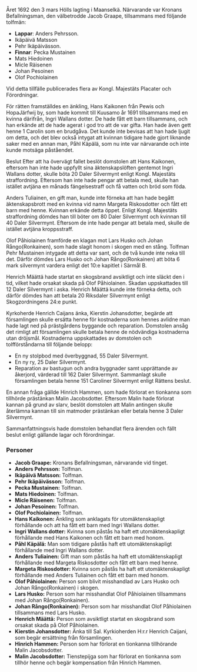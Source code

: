 Året 1692 den 3 mars Hölls lagting i Maanselkä. Närvarande var
Kronans Befallningsman, den välbetrodde Jacob Graape, tillsammans med följande tolfmän:
- **Lappar**: Anders Pehrsson.
- Ikäpäivä Matsson
- Pehr Ikäpäivässon.
- **Finnar**: Pecka Mustainen
- Mats Hiedoinen
- Micle Räisenen
- Johan Pesoinen
- Olof Pochiolainen

Vid detta tillfälle publicerades flera av Kongl. Majestäts Placater och Förordningar.

För rätten framställdes en änkling, Hans Kaikonen från Pewis och HopaJärfwij by, som hade kommit till Kuusamo år 1691 tillsammans med en kvinna därifrån, Ingri Wallans dotter. De hade fått ett barn tillsammans, och han erkände att de hade agerat i god tro att de var gifta. Han hade även gett henne 1 Carolin som en brudgåva. Det kunde inte bevisas att han hade ljugit om detta, och det blev också intygat att kvinnan tidigare hade gjort liknande saker med en annan man, Påhl Käpälä, som nu inte var närvarande och inte kunde motsäga påståendet.

Beslut
Efter att ha övervägt fallet beslöt domstolen att Hans Kaikonen, eftersom han inte hade uppfyllt sina äktenskapslöften gentemot Ingri Wallans dotter, skulle böta 20 Daler Silvermynt enligt Kongl. Majestäts straffordning. Eftersom han inte hade pengar att betala med, skulle han istället avtjäna en månads fängelsestraff och få vatten och bröd som föda.

Anders Tuliainen, en gift man, kunde inte förneka att han hade begått äktenskapsbrott med en kvinna vid namn Margeta Riskosdotter och fått ett barn med henne. Kvinnan erkände detta öppet. Enligt Kongl. Majestäts straffordning dömdes han till böter om 80 Daler Silvermynt och kvinnan till 40 Daler Silvermynt. Eftersom de inte hade pengar att betala med, skulle de istället avtjäna kroppsstraff.

Olof Påhiolainen framförde en klagan mot Lars Husko och Johan Rångo(Ronkainen), som hade slagit honom i skogen med en stång. Tolfman Pehr Mustainen intygade att detta var sant, och de två kunde inte neka till det. Därför dömdes Lars Husko och Johan Rångo(Ronkainen) att böta 6 mark silvermynt vardera enligt det 10:e kapitlet i Särmål B.

Henrich Määttä hade startat en skogsbrand avsiktligt och inte släckt den i tid, vilket hade orsakat skada på Olof Påhiolainen. Skadan uppskattades till 12 Daler Silvermynt i aska. Henrich Määttä kunde inte förneka detta, och därför dömdes han att betala 20 Riksdaler Silvermynt enligt Skogzordningens 24:e punkt.

Kyrkoherde Henrich Caijans änka, Kierstin Johansdotter, begärde att församlingen skulle ersätta henne för kostnaderna som hennes avlidne man hade lagt ned på prästgårdens byggande och reparation. Domstolen ansåg det rimligt att församlingen skulle betala henne de nödvändiga kostnaderna utan dröjsmål. Kostnaderna uppskattades av domstolen och tolfförståndarna till följande belopp:
- En ny stolpbod med överbyggnad, 55 Daler Silvermynt.
- En ny ry, 25 Daler Silvermynt.
- Reparation av bastugun och andra byggnader samt upprättande av åkerjord, värderad till 162 Daler Silvermynt.
Sammanlagt skulle församlingen betala henne 151 Caroliner Silvermynt enligt Rättens beslut.

En annan fråga gällde Hinrich Hammen, som hade förlorat en tionkanna som tillhörde prästänkan Malin Jacobsdotter. Eftersom Malin hade förlorat kannan på grund av slarv, beslöt domstolen att Malin antingen skulle återlämna kannan till sin matmoder prästänkan eller betala henne 3 Daler Silvermynt.

Sammanfattningsvis hade domstolen behandlat flera ärenden och fällt beslut enligt gällande lagar och förordningar.

### Personer

- **Jacob Graape:** Kronans Befallningsman, närvarande vid tinget.
- **Anders Pehrsson:** Tolfman.
- **Ikäpäivä Matsson:** Tolfman.
- **Pehr Ikäpäivässon:** Tolfman.
- **Pecka Mustainen:** Tolfman.
- **Mats Hiedoinen:** Tolfman.
- **Micle Räisenen:** Tolfman.
- **Johan Pesoinen:** Tolfman.
- **Olof Pochiolainen:** Tolfman.
- **Hans Kaikonen:** Änkling som anklagats för utomäktenskapligt förhållande och att ha fått ett barn med Ingri Wallans dotter.
- **Ingri Wallans dotter:** Kvinna som påstås ha haft ett utomäktenskapligt förhållande med Hans Kaikonen och fått ett barn med honom.
- **Påhl Käpälä:** Man som tidigare påstås haft ett utomäktenskapligt förhållande med Ingri Wallans dotter.
- **Anders Tuliainen:** Gift man som påstås ha haft ett utomäktenskapligt förhållande med Margeta Riskosdotter och fått ett barn med henne.
- **Margeta Riskosdotter:** Kvinna som påstås ha haft ett utomäktenskapligt förhållande med Anders Tuliainen och fått ett barn med honom.
- **Olof Påhiolainen:** Person som blivit misshandlad av Lars Husko och Johan Rångo(Ronkainen) i skogen.
- **Lars Husko:** Person som har misshandlat Olof Påhiolainen tillsammans med Johan Rångo(Ronkainen).
- **Johan Rångo(Ronkainen):** Person som har misshandlat Olof Påhiolainen tillsammans med Lars Husko.
- **Henrich Määttä:** Person som avsiktligt startat en skogsbrand som orsakat skada på Olof Påhiolainen.
- **Kierstin Johansdotter:** Änka till Sal. Kyrkioherden H:r.r Henrich Caijani, som begär ersättning från församlingen.
- **Hinrich Hammen:** Person som har förlorat en tionkanna tillhörande Malin Jacobsdotter.
- **Malin Jacobsdotter:** Tienstepijga som har förlorat en tionkanna som tillhör henne och begär kompensation från Hinrich Hammen.
